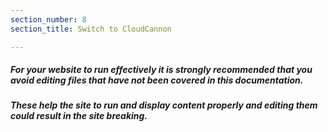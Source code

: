 ```yaml
---
section_number: 8
section_title: Switch to CloudCannon

---
```


##### For your website to run effectively it is strongly recommended that you avoid editing files that have not been covered in this documentation.

##### These help the site to run and display content properly and editing them could result in the site breaking.
